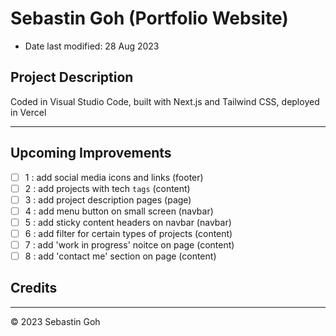 # Sebastin Goh (Portfolio Website)
* Date last modified: 28 Aug 2023

## Project Description
Coded in Visual Studio Code, built with Next.js and Tailwind CSS, deployed in Vercel

---
## Upcoming Improvements
- [ ] 1 : add social media icons and links         (footer)
- [ ] 2 : add projects with tech `tags`            (content)
- [ ] 3 : add project description pages            (page)
- [ ] 4 : add menu button on small screen          (navbar)
- [ ] 5 : add sticky content headers on navbar     (navbar)
- [ ] 6 : add filter for certain types of projects (content)
- [ ] 7 : add 'work in progress' noitce on page    (content)
- [ ] 8 : add 'contact me' section on page         (content)

## Credits
- - -
© 2023 Sebastin Goh